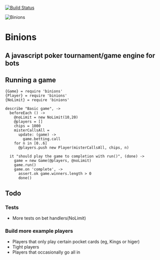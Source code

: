 [![Build
Status](https://secure.travis-ci.org/mdp/binions.png)](http://travis-ci.org/mdp/binions)

![Binions](http://s3.amazonaws.com/img.mdp.im/binions_cut-20120918-200256.jpg)

# Binions
## A javascript poker tournament/game engine for bots

## Running a game

    {Game} = require 'binions'
    {Player} = require 'binions'
    {NoLimit} = require 'binions'

    describe "Basic game", ->
      beforeEach () ->
        @noLimit = new NoLimit(10,20)
        @players = []
        chips = 1000
        misterCallsAll =
          update: (game) ->
            game.betting.call
        for n in [0..6]
          @players.push new Player(misterCallsAll, chips, n)

      it "should play the game to completion with run()", (done) ->
        game = new Game(@players, @noLimit)
        game.run()
        game.on 'complete', ->
          assert.ok game.winners.length > 0
          done()

## Todo

### Tests

- More tests on bet handlers(NoLimit)

### Build more example players

- Players that only play certain pocket cards (eg, Kings or higer)
- Tight players
- Players that occasionally go all in

